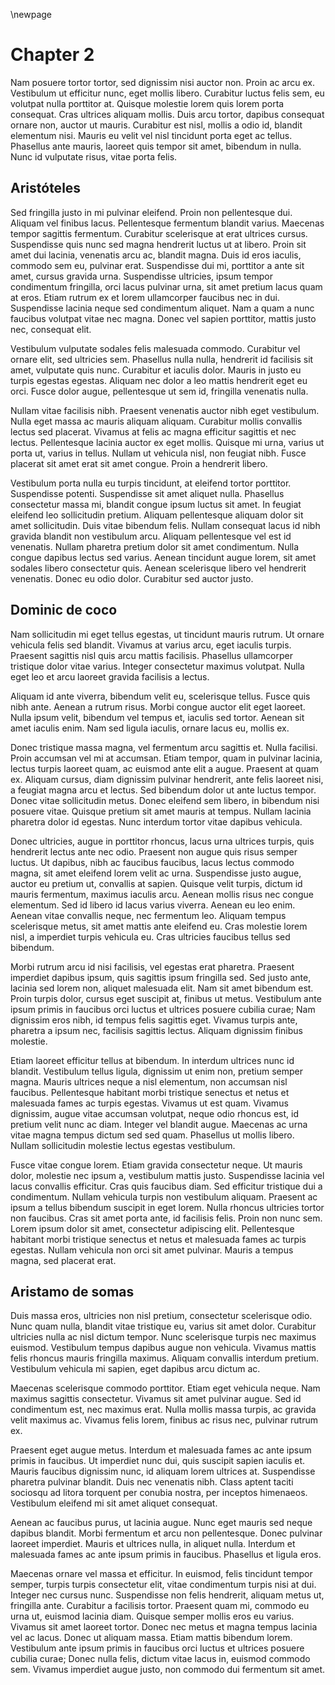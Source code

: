 \newpage

# Chapter 2

Nam posuere tortor tortor, sed dignissim nisi auctor non. Proin ac arcu ex. Vestibulum ut efficitur nunc, eget mollis libero. Curabitur luctus felis sem, eu volutpat nulla porttitor at. Quisque molestie lorem quis lorem porta consequat. Cras ultrices aliquam mollis. Duis arcu tortor, dapibus consequat ornare non, auctor ut mauris. Curabitur est nisl, mollis a odio id, blandit elementum nisi. Mauris eu velit vel nisl tincidunt porta eget ac tellus. Phasellus ante mauris, laoreet quis tempor sit amet, bibendum in nulla. Nunc id vulputate risus, vitae porta felis.

## Aristóteles
Sed fringilla justo in mi pulvinar eleifend. Proin non pellentesque dui. Aliquam vel finibus lacus. Pellentesque fermentum blandit varius. Maecenas tempor sagittis fermentum. Curabitur scelerisque at erat ultrices cursus. Suspendisse quis nunc sed magna hendrerit luctus ut at libero. Proin sit amet dui lacinia, venenatis arcu ac, blandit magna. Duis id eros iaculis, commodo sem eu, pulvinar erat. Suspendisse dui mi, porttitor a ante sit amet, cursus gravida urna. Suspendisse ultricies, ipsum tempor condimentum fringilla, orci lacus pulvinar urna, sit amet pretium lacus quam at eros. Etiam rutrum ex et lorem ullamcorper faucibus nec in dui. Suspendisse lacinia neque sed condimentum aliquet. Nam a quam a nunc faucibus volutpat vitae nec magna. Donec vel sapien porttitor, mattis justo nec, consequat elit.

Vestibulum vulputate sodales felis malesuada commodo. Curabitur vel ornare elit, sed ultricies sem. Phasellus nulla nulla, hendrerit id facilisis sit amet, vulputate quis nunc. Curabitur et iaculis dolor. Mauris in justo eu turpis egestas egestas. Aliquam nec dolor a leo mattis hendrerit eget eu orci. Fusce dolor augue, pellentesque ut sem id, fringilla venenatis nulla.

Nullam vitae facilisis nibh. Praesent venenatis auctor nibh eget vestibulum. Nulla eget massa ac mauris aliquam aliquam. Curabitur mollis convallis lectus sed placerat. Vivamus at felis ac magna efficitur sagittis et nec lectus. Pellentesque lacinia auctor ex eget mollis. Quisque mi urna, varius ut porta ut, varius in tellus. Nullam ut vehicula nisl, non feugiat nibh. Fusce placerat sit amet erat sit amet congue. Proin a hendrerit libero.

Vestibulum porta nulla eu turpis tincidunt, at eleifend tortor porttitor. Suspendisse potenti. Suspendisse sit amet aliquet nulla. Phasellus consectetur massa mi, blandit congue ipsum luctus sit amet. In feugiat eleifend leo sollicitudin pretium. Aliquam pellentesque aliquam dolor sit amet sollicitudin. Duis vitae bibendum felis. Nullam consequat lacus id nibh gravida blandit non vestibulum arcu. Aliquam pellentesque vel est id venenatis. Nullam pharetra pretium dolor sit amet condimentum. Nulla congue dapibus lectus sed varius. Aenean tincidunt augue lorem, sit amet sodales libero consectetur quis. Aenean scelerisque libero vel hendrerit venenatis. Donec eu odio dolor. Curabitur sed auctor justo.

## Dominic de coco
Nam sollicitudin mi eget tellus egestas, ut tincidunt mauris rutrum. Ut ornare vehicula felis sed blandit. Vivamus at varius arcu, eget iaculis turpis. Praesent sagittis nisl quis arcu mattis facilisis. Phasellus ullamcorper tristique dolor vitae varius. Integer consectetur maximus volutpat. Nulla eget leo et arcu laoreet gravida facilisis a lectus.

Aliquam id ante viverra, bibendum velit eu, scelerisque tellus. Fusce quis nibh ante. Aenean a rutrum risus. Morbi congue auctor elit eget laoreet. Nulla ipsum velit, bibendum vel tempus et, iaculis sed tortor. Aenean sit amet iaculis enim. Nam sed ligula iaculis, ornare lacus eu, mollis ex.

Donec tristique massa magna, vel fermentum arcu sagittis et. Nulla facilisi. Proin accumsan vel mi at accumsan. Etiam tempor, quam in pulvinar lacinia, lectus turpis laoreet quam, ac euismod ante elit a augue. Praesent at quam ex. Aliquam cursus, diam dignissim pulvinar hendrerit, ante felis laoreet nisi, a feugiat magna arcu et lectus. Sed bibendum dolor ut ante luctus tempor. Donec vitae sollicitudin metus. Donec eleifend sem libero, in bibendum nisi posuere vitae. Quisque pretium sit amet mauris at tempus. Nullam lacinia pharetra dolor id egestas. Nunc interdum tortor vitae dapibus vehicula.

Donec ultricies, augue in porttitor rhoncus, lacus urna ultrices turpis, quis hendrerit lectus ante nec odio. Praesent non augue quis risus semper luctus. Ut dapibus, nibh ac faucibus faucibus, lacus lectus commodo magna, sit amet eleifend lorem velit ac urna. Suspendisse justo augue, auctor eu pretium ut, convallis at sapien. Quisque velit turpis, dictum id mauris fermentum, maximus iaculis arcu. Aenean mollis risus nec congue elementum. Sed id libero id lacus varius viverra. Aenean eu leo enim. Aenean vitae convallis neque, nec fermentum leo. Aliquam tempus scelerisque metus, sit amet mattis ante eleifend eu. Cras molestie lorem nisl, a imperdiet turpis vehicula eu. Cras ultricies faucibus tellus sed bibendum.

Morbi rutrum arcu id nisi facilisis, vel egestas erat pharetra. Praesent imperdiet dapibus ipsum, quis sagittis ipsum fringilla sed. Sed justo ante, lacinia sed lorem non, aliquet malesuada elit. Nam sit amet bibendum est. Proin turpis dolor, cursus eget suscipit at, finibus ut metus. Vestibulum ante ipsum primis in faucibus orci luctus et ultrices posuere cubilia curae; Nam dignissim eros nibh, id tempus felis sagittis eget. Vivamus turpis ante, pharetra a ipsum nec, facilisis sagittis lectus. Aliquam dignissim finibus molestie.

Etiam laoreet efficitur tellus at bibendum. In interdum ultrices nunc id blandit. Vestibulum tellus ligula, dignissim ut enim non, pretium semper magna. Mauris ultrices neque a nisl elementum, non accumsan nisl faucibus. Pellentesque habitant morbi tristique senectus et netus et malesuada fames ac turpis egestas. Vivamus ut est quam. Vivamus dignissim, augue vitae accumsan volutpat, neque odio rhoncus est, id pretium velit nunc ac diam. Integer vel blandit augue. Maecenas ac urna vitae magna tempus dictum sed sed quam. Phasellus ut mollis libero. Nullam sollicitudin molestie lectus egestas vestibulum.

Fusce vitae congue lorem. Etiam gravida consectetur neque. Ut mauris dolor, molestie nec ipsum a, vestibulum mattis justo. Suspendisse lacinia vel lacus convallis efficitur. Cras quis faucibus diam. Sed efficitur tristique dui a condimentum. Nullam vehicula turpis non vestibulum aliquam. Praesent ac ipsum a tellus bibendum suscipit in eget lorem. Nulla rhoncus ultricies tortor non faucibus. Cras sit amet porta ante, id facilisis felis. Proin non nunc sem. Lorem ipsum dolor sit amet, consectetur adipiscing elit. Pellentesque habitant morbi tristique senectus et netus et malesuada fames ac turpis egestas. Nullam vehicula non orci sit amet pulvinar. Mauris a tempus magna, sed placerat erat.

## Aristamo de somas
Duis massa eros, ultricies non nisl pretium, consectetur scelerisque odio. Nunc quam nulla, blandit vitae tristique eu, varius sit amet dolor. Curabitur ultricies nulla ac nisl dictum tempor. Nunc scelerisque turpis nec maximus euismod. Vestibulum tempus dapibus augue non vehicula. Vivamus mattis felis rhoncus mauris fringilla maximus. Aliquam convallis interdum pretium. Vestibulum vehicula mi sapien, eget dapibus arcu dictum ac.

Maecenas scelerisque commodo porttitor. Etiam eget vehicula neque. Nam maximus sagittis consectetur. Vivamus sit amet pulvinar augue. Sed id condimentum est, nec maximus erat. Nulla mollis massa turpis, ac gravida velit maximus ac. Vivamus felis lorem, finibus ac risus nec, pulvinar rutrum ex.

Praesent eget augue metus. Interdum et malesuada fames ac ante ipsum primis in faucibus. Ut imperdiet nunc dui, quis suscipit sapien iaculis et. Mauris faucibus dignissim nunc, id aliquam lorem ultrices at. Suspendisse pharetra pulvinar blandit. Duis nec venenatis nibh. Class aptent taciti sociosqu ad litora torquent per conubia nostra, per inceptos himenaeos. Vestibulum eleifend mi sit amet aliquet consequat.

Aenean ac faucibus purus, ut lacinia augue. Nunc eget mauris sed neque dapibus blandit. Morbi fermentum et arcu non pellentesque. Donec pulvinar laoreet imperdiet. Mauris et ultrices nulla, in aliquet nulla. Interdum et malesuada fames ac ante ipsum primis in faucibus. Phasellus et ligula eros.

Maecenas ornare vel massa et efficitur. In euismod, felis tincidunt tempor semper, turpis turpis consectetur elit, vitae condimentum turpis nisi at dui. Integer nec cursus nunc. Suspendisse non felis hendrerit, aliquam metus ut, fringilla ante. Curabitur a facilisis tortor. Praesent quam mi, commodo eu urna ut, euismod lacinia diam. Quisque semper mollis eros eu varius. Vivamus sit amet laoreet tortor. Donec nec metus et magna tempus lacinia vel ac lacus. Donec ut aliquam massa. Etiam mattis bibendum lorem. Vestibulum ante ipsum primis in faucibus orci luctus et ultrices posuere cubilia curae; Donec nulla felis, dictum vitae lacus in, euismod commodo sem. Vivamus imperdiet augue justo, non commodo dui fermentum sit amet.
